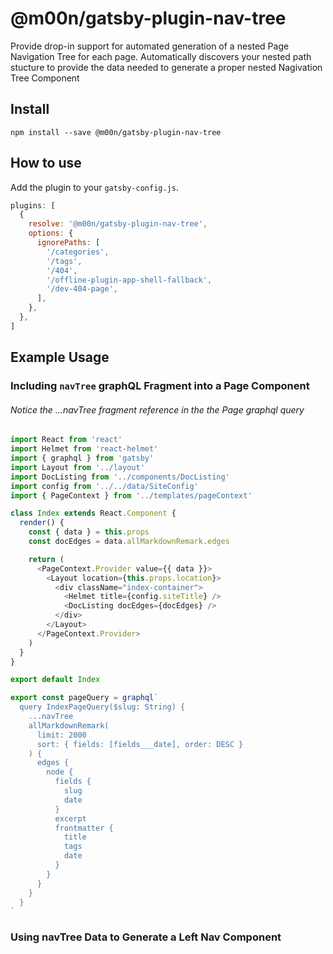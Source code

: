 # @m00n/gatsby-plugin-nav-tree

Provide drop-in support for automated generation of a nested Page Navigation Tree for each page. Automatically discovers your nested path stucture to provide the data needed to generate a proper nested Nagivation Tree Component

## Install

`npm install --save @m00n/gatsby-plugin-nav-tree`

## How to use

Add the plugin to your `gatsby-config.js`.

```javascript
plugins: [
  {
    resolve: '@m00n/gatsby-plugin-nav-tree',
    options: {
      ignorePaths: [
        '/categories',
        '/tags',
        '/404',
        '/offline-plugin-app-shell-fallback',
        '/dev-404-page',
      ],
    },
  },
]
```

## Example Usage

### Including `navTree` graphQL Fragment into a Page Component

###### Notice the ...navTree fragment reference in the the Page graphql query

```javascript
import React from 'react'
import Helmet from 'react-helmet'
import { graphql } from 'gatsby'
import Layout from '../layout'
import DocListing from '../components/DocListing'
import config from '../../data/SiteConfig'
import { PageContext } from '../templates/pageContext'

class Index extends React.Component {
  render() {
    const { data } = this.props
    const docEdges = data.allMarkdownRemark.edges

    return (
      <PageContext.Provider value={{ data }}>
        <Layout location={this.props.location}>
          <div className="index-container">
            <Helmet title={config.siteTitle} />
            <DocListing docEdges={docEdges} />
          </div>
        </Layout>
      </PageContext.Provider>
    )
  }
}

export default Index

export const pageQuery = graphql`
  query IndexPageQuery($slug: String) {
    ...navTree
    allMarkdownRemark(
      limit: 2000
      sort: { fields: [fields___date], order: DESC }
    ) {
      edges {
        node {
          fields {
            slug
            date
          }
          excerpt
          frontmatter {
            title
            tags
            date
          }
        }
      }
    }
  }
`
```

### Using navTree Data to Generate a Left Nav Component
